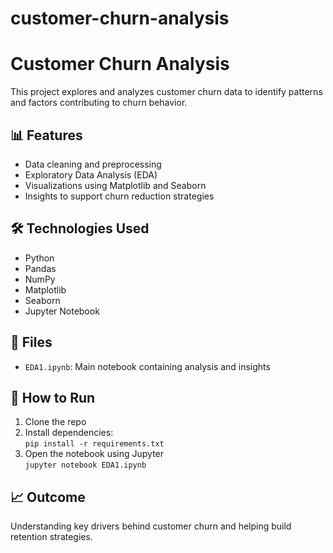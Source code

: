 # customer-churn-analysis
# Customer Churn Analysis

This project explores and analyzes customer churn data to identify patterns and factors contributing to churn behavior.

## 📊 Features
- Data cleaning and preprocessing
- Exploratory Data Analysis (EDA)
- Visualizations using Matplotlib and Seaborn
- Insights to support churn reduction strategies

## 🛠️ Technologies Used
- Python
- Pandas
- NumPy
- Matplotlib
- Seaborn
- Jupyter Notebook

## 📁 Files
- `EDA1.ipynb`: Main notebook containing analysis and insights

## 🚀 How to Run
1. Clone the repo
2. Install dependencies:  
   `pip install -r requirements.txt`
3. Open the notebook using Jupyter  
   `jupyter notebook EDA1.ipynb`

## 📈 Outcome
Understanding key drivers behind customer churn and helping build retention strategies.
